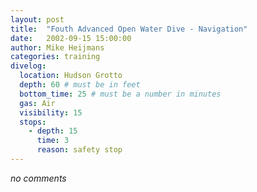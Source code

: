 ```yaml
---
layout: post
title:  "Fouth Advanced Open Water Dive - Navigation"
date:   2002-09-15 15:00:00
author: Mike Heijmans
categories: training
divelog:
  location: Hudson Grotto
  depth: 60 # must be in feet
  bottom_time: 25 # must be a number in minutes
  gas: Air
  visibility: 15
  stops:
    - depth: 15
      time: 3
      reason: safety stop
---
```

_no comments_